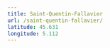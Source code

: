 ```yaml
---
title: Saint-Quentin-Fallavier
url: /saint-quentin-fallavier/
latitude: 45.631
longitude: 5.112
---
```

